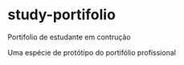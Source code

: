 # study-portifolio
Portifolio de estudante em contrução

Uma espécie de protótipo do portifólio profissional
